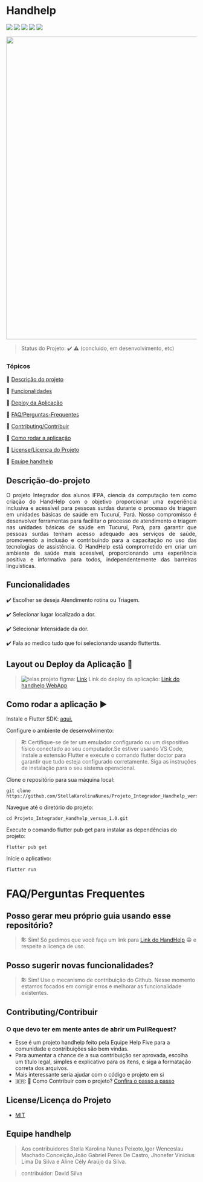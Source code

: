 <h1 align="left">
Handhelp
  </h1>

<p align="left">
  <img src="https://img.shields.io/static/v1?label=flutter&message=framework&color=blue&style=for-the-badge&logo=flutter"/>
  <img src="https://img.shields.io/static/v1?label=Netlify&message=deploy&color=blue&style=for-the-badge&logo=netlify"/>
  <img src="http://img.shields.io/static/v1?label=License&message=MIT&color=green&style=for-the-badge"/>
  <img src="http://img.shields.io/static/v1?label=TESTES&message=%3E1.0&color=GREEN&style=for-the-badge"/>
   <img src="http://img.shields.io/static/v1?label=STATUS&message=CONCLUIDO&color=GREEN&style=for-the-badge"/>
</p>

 <p align="left">
  <img src="assets/images/Librasbanner.png" width="800" />
</p>


> Status do Projeto: :heavy_check_mark: :warning: (concluido, em desenvolvimento, etc)


### Tópicos 

:small_blue_diamond: [Descrição do projeto](#descrição-do-projeto)

:small_blue_diamond: [Funcionalidades](#funcionalidades)

:small_blue_diamond: [Deploy da Aplicação](#deploy-da-aplicação-dash)

:small_blue_diamond: [FAQ/Perguntas-Frequentes](#FAQ/Perguntas-Frequentes)

:small_blue_diamond: [Contributing/Contribuir](#Contributing/Contribuir) 

:small_blue_diamond: [Como rodar a aplicação](#como-rodar-a-aplicação-arrow_forward)

:small_blue_diamond: [License/Licença do Projeto](#License/Licença-Projeto)

:small_blue_diamond: [Equipe handhelp](#Equipe-handhelp)

## Descrição-do-projeto 

<p align="justify">
O projeto Integrador dos alunos IFPA, ciencia da computação tem como criação do HandHelp  com o objetivo proporcionar uma experiência inclusiva e acessível para pessoas surdas durante o processo de triagem em unidades básicas de saúde em Tucuruí, Pará. Nosso compromisso é desenvolver ferramentas para facilitar o processo de atendimento e triagem nas unidades básicas de saúde em Tucuruí, Pará, para garantir que pessoas surdas tenham acesso adequado aos serviços de saúde, promovendo a inclusão e contribuindo para a capacitação no uso das tecnologias de assistência. O HandHelp está comprometido em criar um ambiente de saúde mais acessível, proporcionando uma experiência positiva e informativa para todos, independentemente das barreiras linguísticas.

</p>

## Funcionalidades

:heavy_check_mark: Escolher se deseja Atendimento rotina ou Triagem.

:heavy_check_mark: Selecionar lugar localizado a dor.  

:heavy_check_mark: Selecionar Intensidade da dor.

:heavy_check_mark: Fala ao medico tudo que foi selecionando usando fluttertts.

## Layout ou Deploy da Aplicação :dash:

> ![telas](https://github.com/StellaKarolinaNunes/Projeto_Integrador_Handhelp_versao_1.0/assets/118007989/efe97111-896f-43c5-86fe-95d6bfa215f2)
>projeto figma: [Link](https://www.figma.com/file/isMQk2cDkOtkfXkKuW4Zo6/App-HandHelp?type=design&node-id=1009%3A904&mode=dev)
>Link do deploy da aplicação: [Link do handhelp WebApp](https://handhelp.netlify.app/)

## Como rodar a aplicação :arrow_forward:

Instale o Flutter SDK: [aqui.](https://docs.flutter.dev/get-started/install)

Configure o ambiente de desenvolvimento:

> **R:** Certifique-se de ter um emulador configurado ou um dispositivo físico conectado ao seu computador.Se estiver usando VS Code, instale a extensão Flutter e execute o comando flutter doctor para garantir que tudo esteja configurado corretamente. Siga as instruções de instalação para o seu sistema operacional.

Clone o repositório para sua máquina local:

```
git clone https://github.com/StellaKarolinaNunes/Projeto_Integrador_Handhelp_versao_1.0.git
```

Navegue até o diretório do projeto:

```
cd Projeto_Integrador_Handhelp_versao_1.0.git
```

Execute o comando flutter pub get para instalar as dependências do projeto:

```
flutter pub get
```

Inicie o aplicativo:

```
flutter run
```

# FAQ/Perguntas Frequentes

## Posso gerar meu próprio guia usando esse repositório?
> **R:** Sim! Só pedimos que você faça um link para [Link do HandHelp](https://github.com/StellaKarolinaNunes/Projeto_Integrador)  😁 e respeite a licença de uso. 

## Posso sugerir novas funcionalidades?
> **R:** Sim! Use o mecanismo de contribuição do Github. Nesse momento estamos focados em corrigir erros e melhorar as funcionalidade existentes.

## Contributing/Contribuir

### O que devo ter em mente antes de abrir um PullRequest?
- Esse é um projeto handhelp feito pela Equipe Help Five para a comunidade e contribuições são bem vindas.
- Para aumentar a chance de a sua contribuição ser aprovada, escolha um título legal, simples e explicativo para os itens, e siga a formatação correta dos arquivos.
- Mais interessante seria ajudar com o código e projeto em si
- 🇧🇷:  :purple_heart: Como Contribuir com o projeto? [Confira o passo a passo](./Contribuindo.md)

## License/Licença do Projeto

- [MIT](./License)

## Equipe handhelp 
> Aos contribuidores Stella Karolina Nunes Peixoto,Igor Wenceslau Machado Conceição,João Gabriel Peres De Castro, Jhonefer Vinicius Lima Da Silva e  Aline Cély Araújo da Silva.

>contribuidor: David Silva
